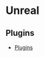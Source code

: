 # Unreal

## Plugins

- [Plugins](https://store.algosyntax.com/tutorials/unreal-engine/how-to-package-and-sell-binary-plugins-for-ue5/?srsltid=AfmBOopAFhwrH6f_f8OYsIvQr2Ib44w6b29rRcllFLpREcXvfECa-EtR)
